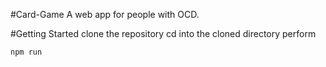 #Card-Game
A web app for people with OCD.

#Getting Started
clone the repository
cd into the cloned directory
perform
```
npm run
```
